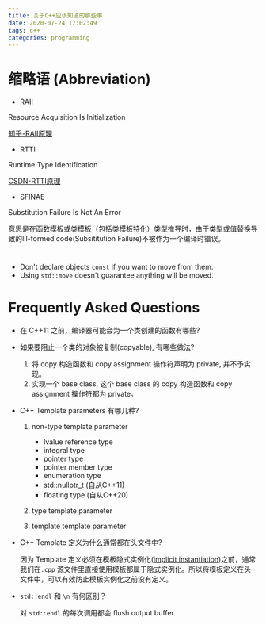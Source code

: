 ```yaml
---
title: 关于C++应该知道的那些事
date: 2020-07-24 17:02:49
tags: c++
categories: programming
---
```


# 缩略语 (Abbreviation)

- RAII

Resource Acquisition Is Initialization

[知乎-RAII原理](https://zhuanlan.zhihu.com/p/34660259)

<!--more-->

- RTTI

Runtime Type Identification

[CSDN-RTTI原理](https://blog.csdn.net/ljianhui/article/details/46487951)

- SFINAE

Substitution Failure Is Not An Error

意思是在函数模板或类模板（包括类模板特化）类型推导时，由于类型或值替换导致的Ill-formed code(Subsititution Failure)不被作为一个编译时错误。

# 

- Don't declare objects `const` if you want to move from them.
- Using `std::move` doesn't guarantee anything will be moved.

# Frequently Asked Questions

- 在 C++11 之前，编译器可能会为一个类创建的函数有哪些?

- 如果要阻止一个类的对象被复制(copyable), 有哪些做法?

    1. 将 copy 构造函数和 copy assignment 操作符声明为 private, 并不予实现。
    2. 实现一个 base class, 这个 base class 的 copy 构造函数和 copy assignment 操作符都为 private。

- C++ Template parameters 有哪几种?

    1. non-type template parameter

        - lvalue reference type
        - integral type
        - pointer type
        - pointer member type
        - enumeration type
        - std::nullptr_t (自从C++11)
        - floating type (自从C++20)

    2. type template parameter
    3. template template parameter

- C++ Template 定义为什么通常都在头文件中?

    因为 Template 定义必须在模板隐式实例化([implicit instantiation](https://lucmann.github.io/p/cpp-template/))之前，通常我们在`.cpp` 源文件里直接使用模板都属于隐式实例化。所以将模板定义在头文件中，可以有效防止模板实例化之前没有定义。

- `std::endl` 和 `\n` 有何区别？

    对 `std::endl` 的每次调用都会 flush output buffer
